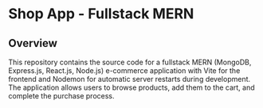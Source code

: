 # Shop App - Fullstack MERN 

## Overview

This repository contains the source code for a fullstack MERN (MongoDB, Express.js, React.js, Node.js) e-commerce application with Vite for the frontend and Nodemon for automatic server restarts during development. The application allows users to browse products, add them to the cart, and complete the purchase process.
